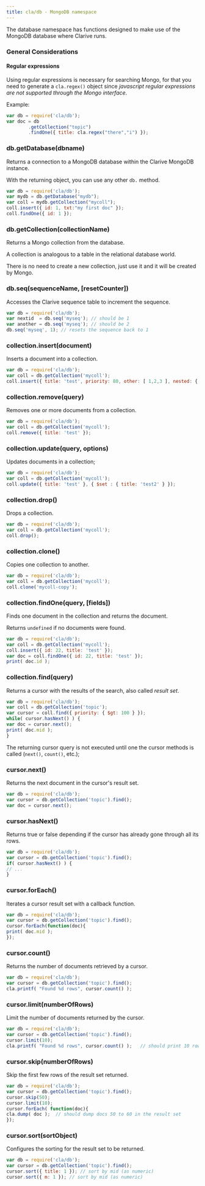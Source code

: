```yaml
---
title: cla/db - MongoDB namespace
---
```


The database namespace has functions
designed to make use of the MongoDB 
database where Clarive runs. 

### General Considerations

#### Regular expressions

Using regular expressions is necessary for searching Mongo,
for that you need to generate a `cla.regex()` object
since *javascript regular expressions are not supported 
through the Mongo interface*. 

Example:

```javascript
var db = require('cla/db');
var doc = db
        .getCollection("topic")
        .findOne({ title: cla.regex("there","i") });
```

### db.getDatabase(dbname)

Returns a connection to a MongoDB database
within the Clarive MongoDB instance.

With the returning object, you can use any other 
`db.` method.

```javascript
var db = require('cla/db');
var mydb = db.getDatabase("mydb");
var coll = mydb.getCollection("mycoll");
coll.insert({ id: 1, txt:"my first doc" });
coll.findOne({ id: 1 }); 
```

### db.getCollection(collectionName)

Returns a Mongo collection from the database.

A collection is analogous to a table in the relational 
database world.

There is no need to create a new collection, just use it
and it will be created by Mongo.

### db.seq(sequenceName, [resetCounter])

Accesses the Clarive sequence table
to increment the sequence.

```javascript
var db = require('cla/db');
var nextid  = db.seq('myseq'); // should be 1
var another = db.seq('myseq'); // should be 2
db.seq('myseq', 1); // resets the sequence back to 1
```

### collection.insert(document)

Inserts a document into a collection.

```javascript
var db = require('cla/db');
var coll = db.getCollection('mycoll');
coll.insert({ title: 'test', priority: 80, other: [ 1,2,3 ], nested: { a: 11, b: 22 } });
```

### collection.remove(query)

Removes one or more documents from a collection. 

```javascript
var db = require('cla/db');
var coll = db.getCollection('mycoll');
coll.remove({ title: 'test' });
```

### collection.update(query, options)

Updates documents in a collection;

```javascript
var db = require('cla/db');
var coll = db.getCollection('mycoll');
coll.update({ title: 'test' }, { $set : { title: 'test2' } });
```

### collection.drop()

Drops a collection. 

```javascript
var db = require('cla/db');
var coll = db.getCollection('mycoll');
coll.drop();
```

### collection.clone()

Copies one collection to another. 

```javascript
var db = require('cla/db');
var coll = db.getCollection('mycoll');
coll.clone('mycoll-copy');
```

### collection.findOne(query, [fields])

Finds one document in the collection
and returns the document. 

Returns `undefined` if no documents were 
found. 

```javascript
var db = require('cla/db');
var coll = db.getCollection('mycoll');
coll.insert({ id: 22, title: 'test' });
var doc = coll.findOne({ id: 22, title: 'test' });
print( doc.id );
```

### collection.find(query)

Returns a cursor with the results of
the search, also called *result set*.

```javascript
var db = require('cla/db');
var coll = db.getCollection('topic');
var cursor = coll.find({ priority: { $gt: 100 } });
while( cursor.hasNext() ) {
var doc = cursor.next();
print( doc.mid );
}
```

The returning cursor query is not executed until one the
cursor methods is called (`next()`, `count()`, etc.);

### cursor.next()

Returns the next document in the cursor's result set.

```javascript
var db = require('cla/db');
var cursor = db.getCollection('topic').find();
var doc = cursor.next();
```

### cursor.hasNext()

Returns true or false depending if the cursor 
has already gone through all its rows. 

```javascript
var db = require('cla/db');
var cursor = db.getCollection('topic').find();
if( cursor.hasNext() ) {
// ...
}
```

### cursor.forEach()

Iterates a cursor result set with a callback function.

```javascript
var db = require('cla/db');
var cursor = db.getCollection('topic').find();
cursor.forEach(function(doc){
print( doc.mid );
});
```

### cursor.count()

Returns the number of documents retrieved by 
a cursor. 

```javascript
var db = require('cla/db');
var cursor = db.getCollection('topic').find();
cla.printf( "Found %d rows", cursor.count() );
```

### cursor.limit(numberOfRows)

Limit the number of documents returned by the cursor. 

```javascript
var db = require('cla/db');
var cursor = db.getCollection('topic').find();
cursor.limit(10);
cla.printf( "Found %d rows", cursor.count() );   // should print 10 rows
```

### cursor.skip(numberOfRows)

Skip the first few rows of the result set returned. 

```javascript
var db = require('cla/db');
var cursor = db.getCollection('topic').find();
cursor.skip(50);
cursor.limit(10);
cursor.forEach( function(doc){
cla.dump( doc );  // should dump docs 50 to 60 in the result set
});
```

### cursor.sort(sortObject)

Configures the sorting for the result set to be returned. 

```javascript
var db = require('cla/db');
var cursor = db.getCollection('topic').find();
cursor.sort({ title: 1 }); // sort by mid (as numeric) 
cursor.sort({ m: 1 }); // sort by mid (as numeric) 
```

